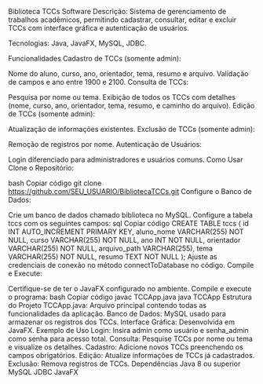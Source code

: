 
Biblioteca TCCs Software
Descrição: Sistema de gerenciamento de trabalhos acadêmicos, permitindo cadastrar, consultar, editar e excluir TCCs com interface gráfica e autenticação de usuários.

Tecnologias: Java, JavaFX, MySQL, JDBC.

Funcionalidades
Cadastro de TCCs (somente admin):

Nome do aluno, curso, ano, orientador, tema, resumo e arquivo.
Validação de campos e ano entre 1900 e 2100.
Consulta de TCCs:

Pesquisa por nome ou tema.
Exibição de todos os TCCs com detalhes (nome, curso, ano, orientador, tema, resumo, e caminho do arquivo).
Edição de TCCs (somente admin):

Atualização de informações existentes.
Exclusão de TCCs (somente admin):

Remoção de registros por nome.
Autenticação de Usuários:

Login diferenciado para administradores e usuários comuns.
Como Usar
Clone o Repositório:

bash
Copiar código
git clone https://github.com/SEU_USUARIO/BibliotecaTCCs.git
Configure o Banco de Dados:

Crie um banco de dados chamado biblioteca no MySQL.
Configure a tabela tccs com os seguintes campos:
sql
Copiar código
CREATE TABLE tccs (
    id INT AUTO_INCREMENT PRIMARY KEY,
    aluno_nome VARCHAR(255) NOT NULL,
    curso VARCHAR(255) NOT NULL,
    ano INT NOT NULL,
    orientador VARCHAR(255) NOT NULL,
    arquivo_path VARCHAR(255),
    tema VARCHAR(255) NOT NULL,
    resumo TEXT NOT NULL
);
Ajuste as credenciais de conexão no método connectToDatabase no código.
Compile e Execute:

Certifique-se de ter o JavaFX configurado no ambiente.
Compile e execute o programa:
bash
Copiar código
javac TCCApp.java
java TCCApp
Estrutura do Projeto
TCCApp.java: Arquivo principal contendo todas as funcionalidades da aplicação.
Banco de Dados: MySQL usado para armazenar os registros dos TCCs.
Interface Gráfica: Desenvolvida em JavaFX.
Exemplo de Uso
Login: Insira admin como usuário e senha_admin como senha para acesso total.
Consulta: Pesquise TCCs por nome ou tema e visualize os detalhes.
Cadastro: Adicione novos TCCs preenchendo os campos obrigatórios.
Edição: Atualize informações de TCCs já cadastrados.
Exclusão: Remova registros de TCCs.
Dependências
Java 8 ou superior
MySQL
JDBC
JavaFX
